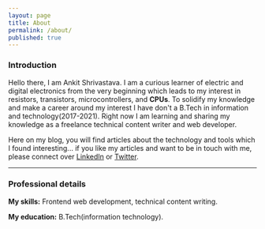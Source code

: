 ```yaml
---
layout: page
title: About
permalink: /about/
published: true
---
```


### Introduction

Hello there, I am Ankit Shrivastava. I am a curious learner of electric and digital electronics from the very beginning which leads to my interest in resistors, transistors, microcontrollers, and **CPUs**. To solidify my knowledge and make a career around my interest I have don't a B.Tech in information and technology(2017-2021). Right now I am learning and sharing my knowledge as a freelance technical content writer and web developer.

Here on my blog, you will find articles about the technology and tools which I found interesting... if you like my articles and want to be in touch with me, please connect over [LinkedIn](https://www.linkedin.com/in/ankybot/) or [Twitter](https://www.twitter.com/ankybot).

---

### Professional details

**My skills:** Frontend web development, technical content writing.<br>

**My education:** B.Tech(information technology).
